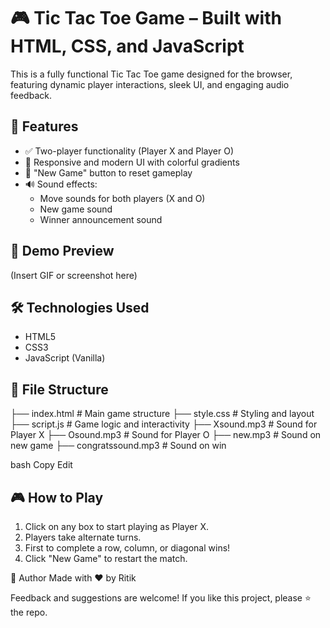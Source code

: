 # 🎮 Tic Tac Toe Game – Built with HTML, CSS, and JavaScript

This is a fully functional Tic Tac Toe game designed for the browser, featuring dynamic player interactions, sleek UI, and engaging audio feedback.

## 🚀 Features

- ✅ Two-player functionality (Player X and Player O)
- 🎨 Responsive and modern UI with colorful gradients
- 🔄 "New Game" button to reset gameplay
- 🔊 Sound effects:
  - Move sounds for both players (X and O)
  - New game sound
  - Winner announcement sound

## 📸 Demo Preview

(Insert GIF or screenshot here)

## 🛠️ Technologies Used

- HTML5
- CSS3
- JavaScript (Vanilla)

## 📂 File Structure

├── index.html # Main game structure
├── style.css # Styling and layout
├── script.js # Game logic and interactivity
├── Xsound.mp3 # Sound for Player X
├── Osound.mp3 # Sound for Player O
├── new.mp3 # Sound on new game
├── congratssound.mp3 # Sound on win

bash
Copy
Edit

## 🎮 How to Play

1. Click on any box to start playing as Player X.
2. Players take alternate turns.
3. First to complete a row, column, or diagonal wins!
4. Click "New Game" to restart the match.


🙌 Author
Made with ❤️ by Ritik

Feedback and suggestions are welcome! If you like this project, please ⭐️ the repo.
